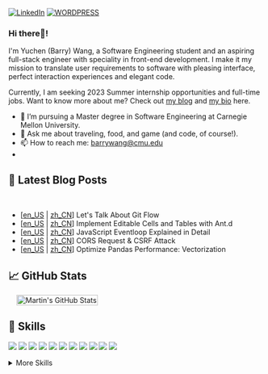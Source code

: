 [![LinkedIn](https://img.shields.io/badge/LinkedIn-0077B5?style=for-the-badge&logo=linkedin&logoColor=white)](https://www.linkedin.com/in/yuchen-barry-wang/)
[![WORDPRESS](https://img.shields.io/badge/Wordpress-21759B?style=for-the-badge&logo=wordpress&logoColor=white)](https://nmgit.net)

### Hi there👋! 
I'm Yuchen (Barry) Wang, a Software Engineering student and an aspiring full-stack engineer with speciality in front-end development. I make it my mission to translate user requirements to software with pleasing interface, perfect interaction experiences and elegant code.

Currently, I am seeking 2023 Summer internship opportunities and full-time jobs. Want to know more about me? Check out [my blog](https://nmgit.net/en) and [my bio](https://me.nmgit.net) here.

- 🌱 I’m pursuing a Master degree in Software Engineering at Carnegie Mellon University.
- 💬 Ask me about traveling, food, and game (and code, of course!).
- 📫 How to reach me: [barrywang@cmu.edu](mailto:barrywang@cmu.edu)
- 


## 📝 Latest Blog Posts

<br>

<!-- BLOG-POST-LIST:START -->
- [[en_US](https://nmgit.net/en/2022/566/) | [zh_CN](https://nmgit.net/2022/532/)] Let's Talk About Git Flow
- [[en_US](https://nmgit.net/en/2022/567/) | [zh_CN](https://nmgit.net/2022/502/)] Implement Editable Cells and Tables with Ant.d
- [[en_US](https://nmgit.net/en/2022/568/) | [zh_CN](https://nmgit.net/2022/420/)] JavaScript Eventloop Explained in Detail
- [[en_US](https://nmgit.net/en/2021/569/) | [zh_CN](https://nmgit.net/2021/293/)] CORS Request & CSRF Attack
- [[en_US](https://nmgit.net/en/2020/562/) | [zh_CN](https://nmgit.net/2020/150/)] Optimize Pandas Performance: Vectorization

<!-- BLOG-POST-LIST:END -->

## &#x1f4c8; GitHub Stats

<div style="display:flex; justify-content:center; align-items:center; max-width: fit-content">
    <img style="margin-left:1rem; height: 100%" src="https://github-readme-stats.vercel.app/api?username=Barrywww&show_icons=true&line_height=27&count_private=true" alt="Martin's GitHub Stats" />
</div>

## 💼 Skills

![](https://img.shields.io/badge/TypeScript-007ACC?style=for-the-badge&logo=typescript&logoColor=white)
![](https://img.shields.io/badge/React-20232A?style=for-the-badge&logo=react&logoColor=61DAFB)
![](https://img.shields.io/badge/Redux-593D88?style=for-the-badge&logo=redux&logoColor=white)
![](https://img.shields.io/badge/Sass-CC6699?style=for-the-badge&logo=sass&logoColor=white)
![](https://img.shields.io/badge/Java-ED8B00?style=for-the-badge&logo=openjdk&logoColor=white)
![](https://img.shields.io/badge/Python-3776AB?style=for-the-badge&logo=python&logoColor=white)
![](https://img.shields.io/badge/C-00599C?style=for-the-badge&logo=c&logoColor=white)
![](https://img.shields.io/badge/Unity-100000?style=for-the-badge&logo=unity&logoColor=white)
![](https://img.shields.io/badge/MySQL-00000F?style=for-the-badge&logo=mysql&logoColor=white)
![](https://img.shields.io/badge/Linux-FCC624?style=for-the-badge&logo=linux&logoColor=black)
![](https://img.shields.io/badge/Windows-0078D6?style=for-the-badge&logo=windows&logoColor=white)



<details>
<summary>More Skills</summary>
<br>

![](https://img.shields.io/badge/HTML5-E34F26?style=for-the-badge&logo=html5&logoColor=white)
![](https://img.shields.io/badge/Tailwind_CSS-38B2AC?style=for-the-badge&logo=tailwind-css&logoColor=white)
![](https://img.shields.io/badge/Spring-6DB33F?style=for-the-badge&logo=spring&logoColor=white)
![](https://img.shields.io/badge/Flask-000000?style=for-the-badge&logo=flask&logoColor=white)
![](https://img.shields.io/badge/docker-%230db7ed.svg?style=for-the-badge&logo=docker&logoColor=white)
![](https://img.shields.io/badge/confluence-%23172BF4.svg?style=for-the-badge&logo=confluence&logoColor=white)
![](https://img.shields.io/badge/Jira-0052CC?style=for-the-badge&logo=Jira&logoColor=white)
![](https://img.shields.io/badge/Jenkins-D24939?style=for-the-badge&logo=Jenkins&logoColor=white)
![](https://img.shields.io/badge/redis-%23DD0031.svg?&style=for-the-badge&logo=redis&logoColor=white)
![](https://img.shields.io/badge/Arduino-00979D?style=for-the-badge&logo=Arduino&logoColor=white)

<br>

![](https://img.shields.io/badge/Alibaba_Cloud-FF6A00?style=for-the-badge&logo=alibabacloud&logoColor=white)
![](https://img.shields.io/badge/Amazon_AWS-FF9900?style=for-the-badge&logo=amazonaws&logoColor=white)
![](https://img.shields.io/badge/travis_CI-3EAAAF?style=for-the-badge&logo=travisci&logoColor=white)

<br>

![](https://img.shields.io/badge/Figma-F24E1E?style=for-the-badge&logo=figma&logoColor=white)
![](https://img.shields.io/badge/Adobe%20Photoshop-31A8FF?style=for-the-badge&logo=Adobe%20Photoshop&logoColor=black)
![](https://img.shields.io/badge/Adobe%20Lightroom-31A8FF?style=for-the-badge&logo=Adobe%20Lightroom&logoColor=white)
![](https://img.shields.io/badge/Adobe%20Premiere%20Pro-9999FF?style=for-the-badge&logo=Adobe%20Premiere%20Pro&logoColor=white)

</details>

<br>

